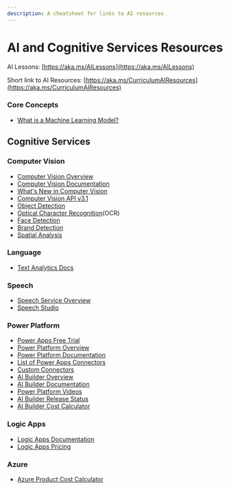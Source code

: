 ```yaml
---
description: A cheatsheet for links to AI resources
---
```


# AI and Cognitive Services Resources

AI Lessons: [https://aka.ms/AILessons](https://aka.ms/AILessons) 

Short link to AI Resources: [https://aka.ms/CurriculumAIResources](https://aka.ms/CurriculumAIResources)

### Core Concepts

* [What is a Machine Learning Model?](https://docs.microsoft.com/windows/ai/windows-ml/what-is-a-machine-learning-model?WT.mc_id=aiml-8438-ayyonet)

## Cognitive Services

### Computer Vision

* [Computer Vision Overview](https://azure.microsoft.com/en-us/services/cognitive-services/computer-vision/?WT.mc_id=aiml-8438-ayyonet#features) 
* [Computer Vision Documentation](https://docs.microsoft.com/azure/cognitive-services/computer-vision/?WT.mc_id=aiml-8438-ayyonet)
* [What's New in Computer Vision](https://docs.microsoft.com/azure/cognitive-services/computer-vision/whats-new?WT.mc_id=aiml-8438-ayyonet)
* [Computer Vision API v3.1](https://westcentralus.dev.cognitive.microsoft.com/docs/services/computer-vision-v3-1-ga/operations/5d986960601faab4bf452005?WT.mc_id=aiml-8438-ayyonet)
* [Object Detection](https://docs.microsoft.com/azure/cognitive-services/computer-vision/concept-object-detection?WT.mc_id=aiml-8438-ayyonet)
* [Optical Character Recognition](https://docs.microsoft.com/azure/cognitive-services/computer-vision/concept-recognizing-text?WT.mc_id=aiml-8438-ayyonet)\(OCR\)
* [Face Detection](https://docs.microsoft.com/azure/cognitive-services/computer-vision/concept-detecting-faces?WT.mc_id=aiml-8438-ayyonet)
* [Brand Detection](https://docs.microsoft.com/azure/cognitive-services/computer-vision/concept-brand-detection?WT.mc_id=aiml-8438-ayyonet)
* [Spatial Analysis](https://docs.microsoft.com/legal/cognitive-services/computer-vision/intro-to-spatial-analysis-public-preview?context=/azure/cognitive-services/Computer-vision/context/context&WT.mc_id=aiml-8438-ayyonet)

### Language

* [Text Analytics Docs](https://docs.microsoft.com/azure/cognitive-services/text-analytics/?WT.mc_id=aiml-8438-ayyonet)

### Speech

* [Speech Service Overview](https://docs.microsoft.com/azure/cognitive-services/speech-service/overview?WT.mc_id=aiml-8438-ayyonet)
* [Speech Studio](https://speech.microsoft.com/?WT.mc_id=aiml-8438-ayyonet)

### Power Platform

* [Power Apps Free Trial](https://docs.microsoft.com/powerapps/maker/signup-for-powerapps?WT.mc_id=aiml-8438-ayyonet)
* [Power Platform Overview](https://powerplatform.microsoft.com/?WT.mc_id=aiml-8438-ayyonet)
* [Power Platform Documentation](https://docs.microsoft.com/power-platform/?WT.mc_id=aiml-8438-ayyonet)
* [List of Power Apps Connectors](https://docs.microsoft.com/en-us/connectors/connector-reference/connector-reference-powerapps-connectors?WT.mc_id=aiml-8438-ayyonet)
* [Custom Connectors](https://docs.microsoft.com/en-us/connectors/custom-connectors/?WT.mc_id=aiml-8438-ayyonet)
* [AI Builder Overview](https://powerapps.microsoft.com/ai-builder/?WT.mc_id=aiml-8438-ayyonet)
* [AI Builder Documentation](https://docs.microsoft.com/ai-builder/?WT.mc_id=aiml-8438-ayyonet)
* [Power Platform Videos](https://www.youtube.com/c/mspowerplatform/?WT.mc_id=aiml-8438-ayyonet)
* [AI Builder Release Status](https://docs.microsoft.com/ai-builder/overview?WT.mc_id=aiml-8438-ayyonet#release-status)
* [AI Builder Cost Calculator](https://powerapps.microsoft.com/en-us/ai-builder-calculator/?WT.mc_id=aiml-8438-ayyonet)

### Logic Apps

* [Logic Apps Documentation](https://docs.microsoft.com/azure/logic-apps/logic-apps-overview?WT.mc_id=aiml-8438-ayyonet)
* [Logic Apps Pricing](https://azure.microsoft.com/pricing/details/logic-apps/?WT.mc_id=aiml-8438-ayyonet)

### Azure 

* [Azure Product Cost Calculator](https://azure.microsoft.com/pricing/calculator/?service=logic-apps&WT.mc_id=aiml-8438-ayyonet)



